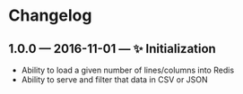 # Changelog

## 1.0.0 — 2016-11-01 — ✨ Initialization

* Ability to load a given number of lines/columns into Redis
* Ability to serve and filter that data in CSV or JSON

